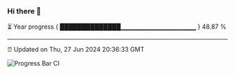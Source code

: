 ### Hi there 👋

⏳ Year progress { ██████████████▁▁▁▁▁▁▁▁▁▁▁▁▁▁▁▁ } 48.87 %

---

⏰ Updated on Thu, 27 Jun 2024 20:36:33 GMT

![Progress Bar CI](https://github.com/IshwaranRudhara/GIT-ACTION/workflows/Progress%20Bar%20CI/badge.svg)
